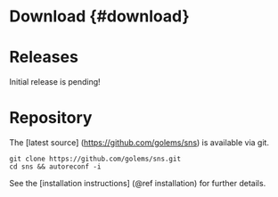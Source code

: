 Download {#download}
========

Releases
========

Initial release is pending!

Repository
==========

The [latest source] (https://github.com/golems/sns) is available
via git.

    git clone https://github.com/golems/sns.git
    cd sns && autoreconf -i

See the [installation instructions] (@ref installation) for further
details.
